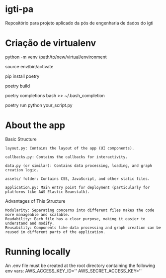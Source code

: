 # igti-pa
Repositório para projeto aplicado da pós de engenharia de dados do igti

# Criação de virtualenv

python -m venv /path/to/new/virtual/environment

source env/bin/activate

pip install poetry

poetry build

poetry completions bash >> ~/.bash_completion

poetry run python your_script.py



# About the app

Basic Structure

    layout.py: Contains the layout of the app (UI components).

    callbacks.py: Contains the callbacks for interactivity.

    data.py (or similar): Contains data processing, loading, and graph creation logic.

    assets/ folder: Contains CSS, JavaScript, and other static files.

    application.py: Main entry point for deployment (particularly for platforms like AWS Elastic Beanstalk).

Advantages of This Structure

    Modularity: Separating concerns into different files makes the code more manageable and scalable.
    Readability: Each file has a clear purpose, making it easier to understand and modify.
    Reusability: Components like data processing and graph creation can be reused in different parts of the application.

# Running locally
An .env file must be created at the root directory containing the following env vars:
AWS_ACCESS_KEY_ID=''
AWS_SECRET_ACCESS_KEY=''